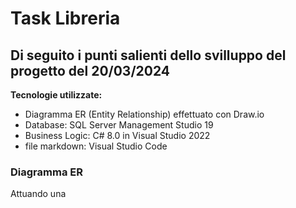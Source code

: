 # Task Libreria
## Di seguito i punti salienti dello svilluppo del progetto del 20/03/2024

**Tecnologie utilizzate:**
- Diagramma ER (Entity Relationship) effettuato con Draw.io
- Database: SQL Server Management Studio 19
- Business Logic: C# 8.0 in Visual Studio 2022
- file markdown: Visual Studio Code

### Diagramma ER
Attuando una 